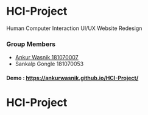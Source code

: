 # HCI-Project
Human Computer Interaction UI/UX Website Redesign

### Group Members
* [Ankur Wasnik 181070007](https://github.com/ankurwasnik)
* Sankalp Gongle 181070053

#### Demo : https://ankurwasnik.github.io/HCI-Project/

# HCI-Project

